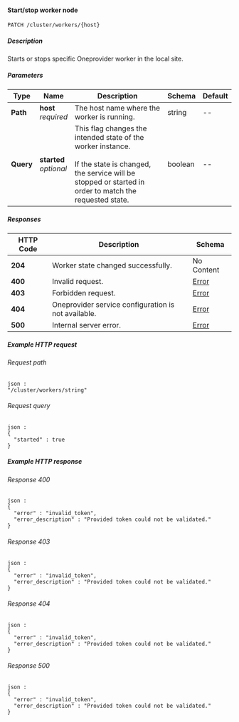 
<a name="cluster_worker_start_stop"></a>
#### Start/stop worker node
```
PATCH /cluster/workers/{host}
```


##### Description
Starts or stops specific Oneprovider worker in the local site.


##### Parameters

|Type|Name|Description|Schema|Default|
|---|---|---|---|---|
|**Path**|**host**  <br>*required*|The host name where the worker is running.|string|--|
|**Query**|**started**  <br>*optional*|This flag changes the intended state of the worker instance. <br><br>If the state is changed, the service will be stopped or started in order to match the requested state.|boolean|--|


##### Responses

|HTTP Code|Description|Schema|
|---|---|---|
|**204**|Worker state changed successfully.|No Content|
|**400**|Invalid request.|[Error](../definitions/Error.md#error)|
|**403**|Forbidden request.|[Error](../definitions/Error.md#error)|
|**404**|Oneprovider service configuration is not available.|[Error](../definitions/Error.md#error)|
|**500**|Internal server error.|[Error](../definitions/Error.md#error)|


##### Example HTTP request

###### Request path
```
json :
"/cluster/workers/string"
```


###### Request query
```
json :
{
  "started" : true
}
```


##### Example HTTP response

###### Response 400
```
json :
{
  "error" : "invalid_token",
  "error_description" : "Provided token could not be validated."
}
```


###### Response 403
```
json :
{
  "error" : "invalid_token",
  "error_description" : "Provided token could not be validated."
}
```


###### Response 404
```
json :
{
  "error" : "invalid_token",
  "error_description" : "Provided token could not be validated."
}
```


###### Response 500
```
json :
{
  "error" : "invalid_token",
  "error_description" : "Provided token could not be validated."
}
```



